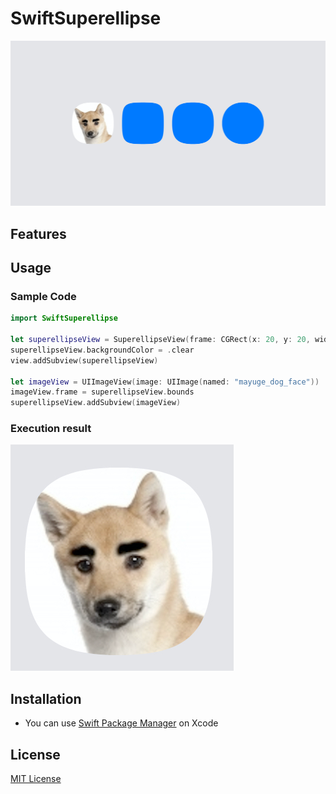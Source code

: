 # SwiftSuperellipse

![top](https://raw.githubusercontent.com/tokorom/SwiftSuperellipse/images/top.png)

## Features

## Usage

### Sample Code

```swift
import SwiftSuperellipse

let superellipseView = SuperellipseView(frame: CGRect(x: 20, y: 20, width: 100, height: 100))
superellipseView.backgroundColor = .clear
view.addSubview(superellipseView)

let imageView = UIImageView(image: UIImage(named: "mayuge_dog_face"))
imageView.frame = superellipseView.bounds
superellipseView.addSubview(imageView)
```

### Execution result

![sample](https://raw.githubusercontent.com/tokorom/SwiftSuperellipse/images/sample.png)

## Installation

- You can use [Swift Package Manager](https://swift.org/package-manager/) on Xcode

## License

[MIT License](https://github.com/tokorom/SwiftSuperellipse/blob/main/LICENSE)


